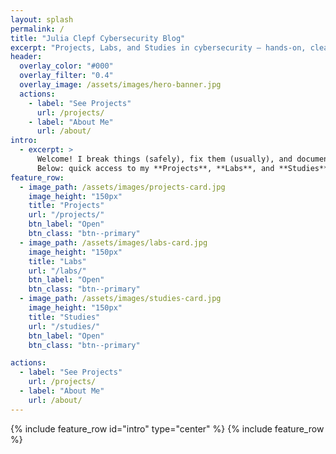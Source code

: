 ```yaml
---
layout: splash
permalink: /
title: "Julia Clepf Cybersecurity Blog"
excerpt: "Projects, Labs, and Studies in cybersecurity — hands-on, clear, and growing weekly."
header:
  overlay_color: "#000"
  overlay_filter: "0.4"
  overlay_image: /assets/images/hero-banner.jpg
  actions:
    - label: "See Projects"
      url: /projects/
    - label: "About Me"
      url: /about/
intro:
  - excerpt: >
      Welcome! I break things (safely), fix them (usually), and document the path.
      Below: quick access to my **Projects**, **Labs**, and **Studies**.
feature_row:
  - image_path: /assets/images/projects-card.jpg
    image_height: "150px"
    title: "Projects"
    url: "/projects/"
    btn_label: "Open"
    btn_class: "btn--primary"
  - image_path: /assets/images/labs-card.jpg
    image_height: "150px"
    title: "Labs"
    url: "/labs/"
    btn_label: "Open"
    btn_class: "btn--primary"
  - image_path: /assets/images/studies-card.jpg
    image_height: "150px"
    title: "Studies"
    url: "/studies/"
    btn_label: "Open"
    btn_class: "btn--primary"

actions:
  - label: "See Projects"
    url: /projects/
  - label: "About Me"
    url: /about/
---
```


{% include feature_row id="intro" type="center" %}
{% include feature_row %}

